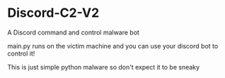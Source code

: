 # Discord-C2-V2

A Discord command and control malware bot

main.py runs on the victim machine and you can use your discord bot to control it!

This is just simple python malware so don't expect it to be sneaky
